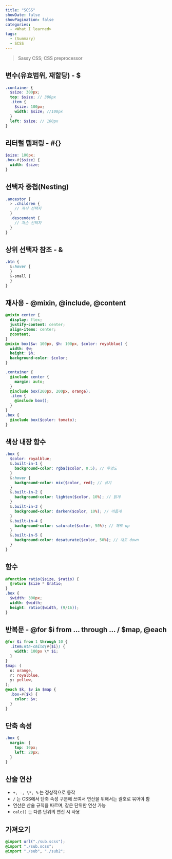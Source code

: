 ```yaml
---
title: "SCSS"
showDate: false
showPagination: false
categories:
  - <What I learned>
tags:
  - (Summary)
  - SCSS
---
```


> Sassy CSS; CSS preprocessor

## 변수(유효범위, 재할당) - $

```scss
.container {
  $size: 300px;
  top: $size; // 300px
  .item {
    $size: 100px;
    width: $size; //100px
  }
  left: $size; // 100px
}
```

## 리터럴 템퍼링 - \#\{}

```scss
$size: 100px;
.box-#{$size} {
  width: $size;
}
```

## 선택자 중첩(Nesting)

```scss
.ancestor {
  > .children {
    // 자식 선택자
  }
  .descendent {
    // 자손 선택자
  }
}
```

## 상위 선택자 참조 - &

```scss
.btn {
  &:hover {
  }
  &-small {
  }
}
```

## 재사용 - @mixin, @include, @content

```scss
@mixin center {
  display: flex;
  justify-content: center;
  align-items: center;
  @content;
}
@mixin box($w: 100px, $h: 100px, $color: royalblue) {
  width: $w;
  height: $h;
  background-color: $color;
}

.container {
  @include center {
    margin: auto;
  }
  @include box(200px, 200px, orange);
  .item {
    @include box();
  }
}
.box {
  @include box($color: tomato);
}
```

## 색상 내장 함수

```scss
.box {
  $color: royalblue;
  &.built-in-1 {
    background-color: rgba($color, 0.5); // 투명도
  }
  &:hover {
    background-color: mix($color, red); // 섞기
  }
  &.built-in-2 {
    background-color: lighten($color, 10%); // 밝게
  }
  &.built-in-3 {
    background-color: darken($color, 10%); // 어둡게
  }
  &.built-in-4 {
    background-color: saturate($color, 50%); // 채도 up
  }
  &.built-in-5 {
    background-color: desaturate($color, 50%); // 채도 down
  }
}
```

## 함수

```scss
@function ratio($size, $ratio) {
  @return $size * $ratio;
}
.box {
  $width: 300px;
  width: $width;
  height: ratio($width, (9/16));
}
```

## 반복문 - @for $i from ... through ... / $map, @each

```scss
@for $i from 1 through 10 {
  .item:nth-child(#{$i}) {
    width: 100px \* $i;
  }
}
$map: (
  o: orange,
  r: royalblue,
  y: yellow,
);
@each $k, $v in $map {
  .box-#{$k} {
    color: $v;
  }
}
```

## 단축 속성

```scss
.box {
  margin: {
    top: 10px;
    left: 20px;
  }
}
```

## 산술 연산

- `+, -, \*, %` 는 정상적으로 동작
- `/` 는 CSS에서 단축 속성 구분에 쓰여서 연산을 위해서는 괄호로 묶어야 함
- 연산은 산술 규칙을 따르며, 같은 단위만 연산 가능
- `calc()` 는 다른 단위의 연산 시 사용

## 가져오기

```scss
@import url("./sub.scss");
@import "./sub.scss";
@import "./sub", "./sub2";
```
